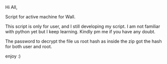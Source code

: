 Hi All,

Script for active machine for Wall.

This script is only for user, and I still developing my script. I am not familiar with python yet but I keep learning. Kindly pm me if you have any doubt.

The password to decrypt the file us root hash as inside the zip got the hash for both user and root.

enjoy :)
